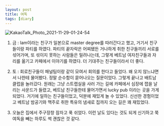 ```yaml
---
layout: post
title: 여독
tags: [diary]
---
```


![KakaoTalk_Photo_2021-11-29-01-24-54](https://user-images.githubusercontent.com/50545088/143776829-df3cfaec-edd2-497b-bb31-e708d30e13d0.jpeg)


1. 금 : lam이라는 친구가 일본으로 master degree를 따러간다고 했고, 거기서 친구들이랑 파티를 하였다. 파티의 끝자락은 어찌됐든 거나하게 취한 친구들끼리 서로를 섞어가며, 또 섞이지 못하는 사람들은 밀려나는데, 그렇게 베트남 여자친구들과 자리를 옮기고 카페에서 이야기를 하였다. 더 기대주는 친구들이라서 더 좋다.

2. 토 : 회로친구들이 패널팀이랑 같이 모여서 회의를 한다고 들었다. 왜 오지 않느냐면서 나한테 물어봤다. 정말 순수함이 묻어나오는 질문이었다. 그렇게 끝나고 배트남 클럽을 놀러갔다. 원래는 그냥 스트랩실을 사러 가는 길에 카페에서 심장에 잽을 날리는 사운드가 들렸고, 베트남 친구들한테 물어가면서 lucky pub 이라는 곳을 가게 되었다. 거기에 일하는 친구들이었고, 덕분에 재밌게 놀 수 있었다. 신선한 경험이었고 베트남 밤공기와 맥주로 취한 특유의 냄새로 집까지 오는 길은 꽤 재밌었다.

3. 오늘은 집에서 주구장창 잠자고 푹 쉬었다. 이런 날도 있다는 것도 되게 신기하고 쭉 여독을 빼는 하루도 썩 괜찮은 것 같다.